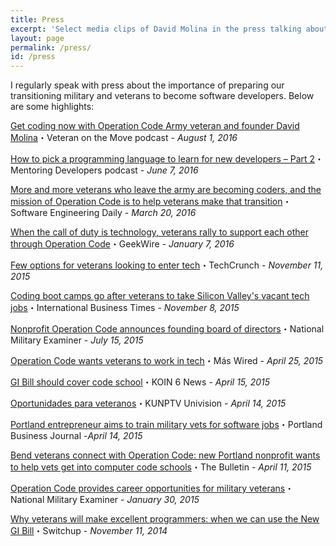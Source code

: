 ```yaml
---
title: Press
excerpt: 'Select media clips of David Molina in the press talking about the importance of preparing our transitioning military and veterans to become software developers.'
layout: page
permalink: /press/
id: /press
---
```


I regularly speak with press about the importance of preparing our transitioning military and veterans to become software developers. Below are some highlights:

[Get coding now with Operation Code Army veteran and founder David Molina](http://www.veteranonthemove.com/get-coding-now-with-operation-code-army-veteran-and-founder-david-molina/)・Veteran on the Move podcast - *August 1, 2016*

[How to pick a programming language to learn for new developers – Part 2](http://mentoringdevelopers.com/episode-36-how-to-pick-a-programming-language-to-learn-for-new-developers-part-2/)・Mentoring Developers podcast - *June 7, 2016*

[More and more veterans who leave the army are becoming coders, and the mission of Operation Code is to help veterans make that transition](http://softwareengineeringdaily.com/2016/03/20/helping-veterans-learn-code-david-molina/)・Software Engineering Daily - *March 20, 2016*

[When the call of duty is technology, veterans rally to support each other through Operation Code](http://www.geekwire.com/2016/call-duty-technology-veterans-rally-support-operation-code/)・GeekWire - *January 7, 2016*

[Few options for veterans looking to enter tech](http://techcrunch.com/2015/11/11/few-options-for-veterans-looking-to-enter-tech/)・TechCrunch - *November 11, 2015*

[Coding boot camps go after veterans to take Silicon Valley's vacant tech jobs](http://www.ibtimes.com/coding-boot-camps-go-after-veterans-take-silicon-valleys-vacant-tech-jobs-2174421
)・International Business Times - *November 8, 2015*

[Nonprofit Operation Code announces founding board of directors](http://www.examiner.com/article/non-profit-operation-code-announces-founding-board-of-directors?CID=examiner_alerts_article)・National Military Examiner - *July 15, 2015*

[Operation Code wants veterans to work in tech](http://www.maswired.com/operation-code-wants-veterans-to-work-in-tech/)・Más Wired - *April 25, 2015*

[GI Bill should cover code school](http://koin.com/2015/04/15/veteran-gi-bill-should-cover-code-school/)・KOIN 6 News - *April 15, 2015*

[Oportunidades para veteranos](http://kunptv.com/news/oportunidades-para-veteranos)・KUNPTV Univision - *April 14, 2015*

[Portland entrepreneur aims to train military vets for software jobs](http://www.bizjournals.com/portland/blog/techflash/2015/04/portland-entrepreneur-aims-to-train-military-vets.html)・Portland Business Journal -*April 14, 2015*

[Bend veterans connect with Operation Code: new Portland nonprofit wants to help vets get into computer code schools](http://www.bendbulletin.com/localstate/3053094-151/bend-vets-connect-with-operation-code#)・The Bulletin - *April 11, 2015*

[Operation Code provides career opportunities for military veterans](http://www.examiner.com/article/operation-code-provides-career-opportunities-for-military-veterans)・National Military Examiner - *January 30, 2015*

[Why veterans will make excellent programmers: when we can use the New GI Bill](https://www.switchup.org/blog/why-veterans-will-make-excellent-programmers)・Switchup - *November 11, 2014*
